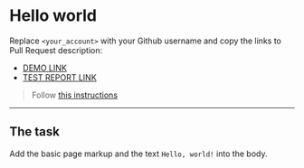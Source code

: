 # Hello world
Replace `<your_account>` with your Github username and copy the links to Pull Request description:
- [DEMO LINK](https://Maxim-Gumeniuk.github.io/layout_hello-world/)
- [TEST REPORT LINK](https://Maxim-Gumeniuk.github.io/layout_hello-world/report/html_report/)

> Follow [this instructions](https://mate-academy.github.io/layout_task-guideline/#how-to-solve-the-layout-tasks-on-github)
___

## The task
Add the basic page markup and the text `Hello, world!` into the body.

